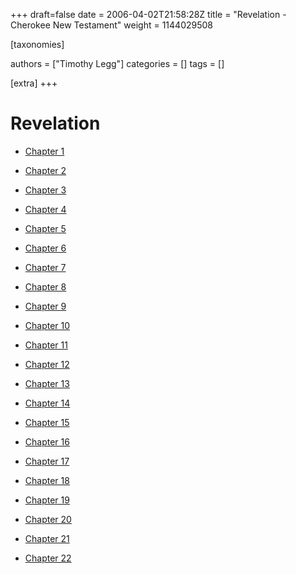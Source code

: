 +++
draft=false
date = 2006-04-02T21:58:28Z
title = "Revelation - Cherokee New Testament"
weight = 1144029508

[taxonomies]

authors = ["Timothy Legg"]
categories = []
tags = []

[extra]
+++
# Revelation

* [Chapter 1](@/cherokee-new-testament/revelation/2701/index.md)

* [Chapter 2](@/cherokee-new-testament/revelation/2702/index.md)

* [Chapter 3](@/cherokee-new-testament/revelation/2703/index.md)

* [Chapter 4](@/cherokee-new-testament/revelation/2704/index.md)

* [Chapter 5](@/cherokee-new-testament/revelation/2705/index.md)

* [Chapter 6](@/cherokee-new-testament/revelation/2706/index.md)

* [Chapter 7](@/cherokee-new-testament/revelation/2707/index.md)

* [Chapter 8](@/cherokee-new-testament/revelation/2708/index.md)

* [Chapter 9](@/cherokee-new-testament/revelation/2709/index.md)

* [Chapter 10](@/cherokee-new-testament/revelation/2710/index.md)

* [Chapter 11](@/cherokee-new-testament/revelation/2711/index.md)

* [Chapter 12](@/cherokee-new-testament/revelation/2712/index.md)

* [Chapter 13](@/cherokee-new-testament/revelation/2713/index.md)

* [Chapter 14](@/cherokee-new-testament/revelation/2714/index.md)

* [Chapter 15](@/cherokee-new-testament/revelation/2715/index.md)

* [Chapter 16](@/cherokee-new-testament/revelation/2716/index.md)

* [Chapter 17](@/cherokee-new-testament/revelation/2717/index.md)

* [Chapter 18](@/cherokee-new-testament/revelation/2718/index.md)

* [Chapter 19](@/cherokee-new-testament/revelation/2719/index.md)

* [Chapter 20](@/cherokee-new-testament/revelation/2720/index.md)

* [Chapter 21](@/cherokee-new-testament/revelation/2721/index.md)

* [Chapter 22](@/cherokee-new-testament/revelation/2722/index.md)

